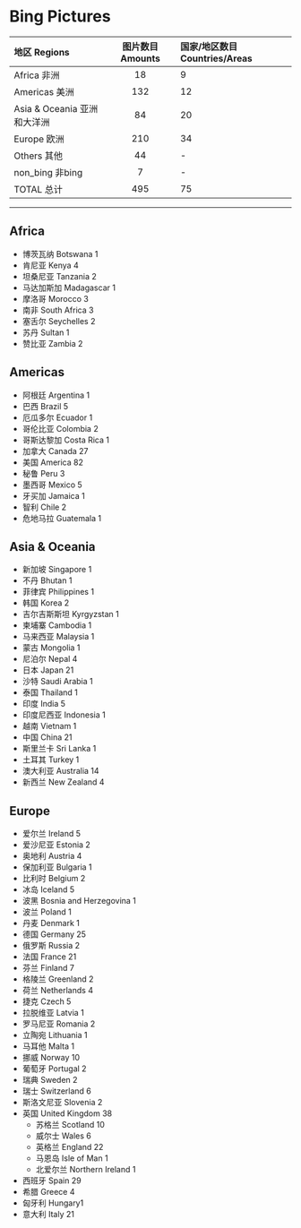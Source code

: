 ﻿# Bing Pictures

|地区 Regions  |图片数目 Amounts  |国家/地区数目 Countries/Areas  |
|:--|:--:|:--|
|Africa 非洲  |18  |9|
|Americas 美洲  |132  |12  |
|Asia & Oceania 亚洲和大洋洲  |84  |20  |
|Europe 欧洲  |210  |34  |
|Others 其他  |44  |-  |
|non_bing  非bing  |7  |-  |
|TOTAL 总计  |495  |75  |


* * *
## Africa

* 博茨瓦纳 Botswana 1
* 肯尼亚 Kenya 4
* 坦桑尼亚 Tanzania 2
* 马达加斯加 Madagascar 1
* 摩洛哥 Morocco 3
* 南非 South Africa 3
* 塞舌尔 Seychelles 2
* 苏丹 Sultan 1
* 赞比亚 Zambia 2

## Americas

* 阿根廷 Argentina 1
* 巴西 Brazil 5
* 厄瓜多尔 Ecuador 1
* 哥伦比亚 Colombia 2
* 哥斯达黎加 Costa Rica 1
* 加拿大 Canada 27
* 美国 America 82
* 秘鲁 Peru 3
* 墨西哥 Mexico 5
* 牙买加 Jamaica 1
* 智利 Chile 2
* 危地马拉 Guatemala 1

## Asia & Oceania

* 新加坡 Singapore 1
* 不丹 Bhutan 1
* 菲律宾 Philippines 1
* 韩国 Korea 2
* 吉尔吉斯斯坦 Kyrgyzstan 1
* 柬埔寨 Cambodia 1
* 马来西亚 Malaysia 1
* 蒙古 Mongolia 1
* 尼泊尔 Nepal 4
* 日本 Japan 21
* 沙特 Saudi Arabia 1
* 泰国 Thailand 1
* 印度 India 5
* 印度尼西亚 Indonesia 1
* 越南 Vietnam 1
* 中国 China 21
* 斯里兰卡 Sri Lanka 1
* 土耳其 Turkey 1
* 澳大利亚 Australia 14
* 新西兰 New Zealand 4

## Europe

* 爱尔兰 Ireland 5
* 爱沙尼亚 Estonia 2
* 奥地利 Austria 4
* 保加利亚 Bulgaria 1
* 比利时 Belgium 2
* 冰岛 Iceland 5
* 波黑 Bosnia and Herzegovina 1
* 波兰 Poland 1
* 丹麦 Denmark 1
* 德国 Germany 25
* 俄罗斯 Russia 2
* 法国 France 21
* 芬兰 Finland 7
* 格陵兰 Greenland 2
* 荷兰 Netherlands 4
* 捷克 Czech 5
* 拉脱维亚 Latvia 1
* 罗马尼亚 Romania 2
* 立陶宛 Lithuania 1
* 马耳他 Malta 1
* 挪威 Norway 10
* 葡萄牙 Portugal 2
* 瑞典 Sweden 2
* 瑞士 Switzerland 6
* 斯洛文尼亚 Slovenia 2
* 英国 United Kingdom 38
    - 苏格兰 Scotland 10
    - 威尔士 Wales 6
    - 英格兰 England 22
    - 马恩岛 Isle of Man 1
    - 北爱尔兰 Northern Ireland 1
* 西班牙 Spain 29
* 希腊 Greece 4
* 匈牙利 Hungary1
* 意大利 Italy 21














